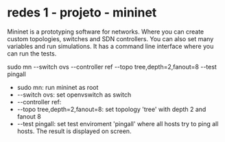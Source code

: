 # redes 1 - projeto - mininet

Mininet is a prototyping software for networks. 
 Where you can create custom topologies, switches and SDN controllers.
 You can also set many variables and run simulations.
It has a command line interface where you can run the tests.

sudo mn --switch ovs --controller ref --topo tree,depth=2,fanout=8 --test pingall

- sudo mn: run mininet as root
- --switch ovs: set openvswitch as switch
- --controller ref:
- --topo tree,depth=2,fanout=8: set topology 'tree' with depth 2 and fanout 8
- --test pingall: set test enviroment 'pingall' where all hosts try to ping all hosts. 
The result is displayed on screen.

